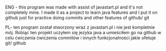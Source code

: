 ENG - this program was made with assist of javastart.pl and it's not completely mine. I made it as a project to learn java features and I put it on github just for practice doing commits
and other features of github/ git

PL- ten program został stworzony wraz z javastart.pl i nie jest kompletnie mój. Robiąc ten projekt uczyłem się jezyka java a umieściłem go na github w celu ćwiczenia ćwiczenia commitów i innych
funkcjonalności jakie ofetuje git/ github 